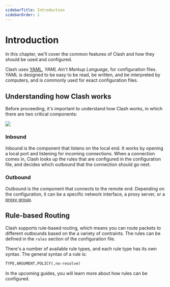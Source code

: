```yaml
---
sidebarTitle: Introduction
sidebarOrder: 1
---
```


# Introduction

In this chapter, we'll cover the common features of Clash and how they should be used and configured.

Clash uses [YAML](https://yaml.org), _YAML Ain't Markup Language_, for configuration files. YAML is designed to be easy to be read, be written, and be interpreted by computers, and is commonly used for exact configuration files.

## Understanding how Clash works

Before proceeding, it's important to understand how Clash works, in which there are two critical components:

![](/assets/connection-flow.png)

<!-- https://excalidraw.com/clash-connection-flow#json=OHsOdaqAUPuuN7VPvdZ9Z,NT7rRrtzRgbVIM0tpkPnGA -->

### Inbound

Inbound is the component that listens on the local end. It works by opening a local port and listening for incoming connections. When a connection comes in, Clash looks up the rules that are configured in the configuration file, and decides which outbound that the connection should go next.

### Outbound

Outbound is the component that connects to the remote end. Depending on the configuration, it can be a specific network interface, a proxy server, or a [proxy group](./outbound#proxy-groups).

## Rule-based Routing

Clash supports rule-based routing, which means you can route packets to different outbounds based on the a variety of contraints. The rules can be defined in the `rules` section of the configuration file.

There's a number of available rule types, and each rule type has its own syntax. The general syntax of a rule is:

```txt
TYPE,ARGUMENT,POLICY(,no-resolve)
```

In the upcoming guides, you will learn more about how rules can be configured.
